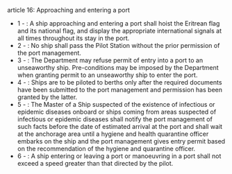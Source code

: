 article 16: Approaching and entering a port

<ul>
			<li>1 - : A ship approaching and entering a port shall hoist the Eritrean flag and its national flag, and display the appropriate international signals at all times throughout its stay in the port.<ul>
			</ul></li>			<li>2 - : No ship shall pass the Pilot Station without the prior permission of the port management.<ul>
			</ul></li>			<li>3 - : The Department may refuse permit of entry into a port to an unseaworthy ship. Pre-conditions may be imposed by the Department when granting permit to an unseaworthy ship to enter the port.<ul>
			</ul></li>			<li>4 - : Ships are to be piloted to berths only after the required documents have been submitted to the port management and permission has been granted by the latter.<ul>
			</ul></li>			<li>5 - : The Master of a Ship suspected of the existence of infectious or epidemic diseases onboard or ships coming from areas suspected of infectious or epidemic diseases shall notify the port management of such facts before the date of estimated arrival at the port and shall wait at the anchorage area until a hygiene and health quarantine officer embarks on the ship and the port management gives entry permit based on the recommendation of the hygiene and quarantine officer.<ul>
			</ul></li>			<li>6 - : A ship entering or leaving a port or manoeuvring in a port shall not exceed a speed greater than that directed by the pilot. <ul>
			</ul></li></ul>